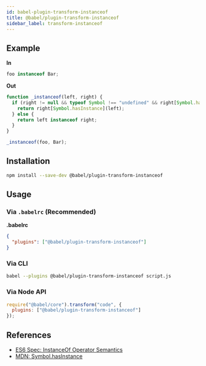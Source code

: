 ```yaml
---
id: babel-plugin-transform-instanceof
title: @babel/plugin-transform-instanceof
sidebar_label: transform-instanceof
---
```


## Example

**In**

```javascript
foo instanceof Bar;
```

**Out**

```javascript
function _instanceof(left, right) {
  if (right != null && typeof Symbol !== "undefined" && right[Symbol.hasInstance]) {
    return right[Symbol.hasInstance](left);
  } else {
    return left instanceof right;
  }
}

_instanceof(foo, Bar);
```

## Installation

```sh
npm install --save-dev @babel/plugin-transform-instanceof
```

## Usage

### Via `.babelrc` (Recommended)

**.babelrc**

```json
{
  "plugins": ["@babel/plugin-transform-instanceof"]
}
```

### Via CLI

```sh
babel --plugins @babel/plugin-transform-instanceof script.js
```

### Via Node API

```javascript
require("@babel/core").transform("code", {
  plugins: ["@babel/plugin-transform-instanceof"]
});
```

## References

* [ES6 Spec: InstanceOf Operator Semantics](https://www.ecma-international.org/ecma-262/6.0/#sec-instanceofoperator)
* [MDN: Symbol.hasInstance](https://developer.mozilla.org/en-US/docs/Web/JavaScript/Reference/Global_Objects/Symbol/hasInstance)

